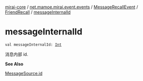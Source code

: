 [mirai-core](../../../index.md) / [net.mamoe.mirai.event.events](../../index.md) / [MessageRecallEvent](../index.md) / [FriendRecall](index.md) / [messageInternalId](./message-internal-id.md)

# messageInternalId

`val messageInternalId: `[`Int`](https://kotlinlang.org/api/latest/jvm/stdlib/kotlin/-int/index.html)

消息内部 id.

**See Also**

[MessageSource.id](../../../net.mamoe.mirai.message.data/-message-source/id.md)

